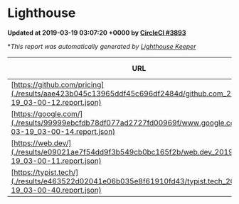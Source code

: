 
# Lighthouse

**Updated at 2019-03-19 03:07:20 +0000 by [CircleCI #3893](https://circleci.com/gh/ItinerisLtd/lighthouse-keeper-example/3893)**

**This report was automatically generated by [Lighthouse Keeper](https://github.com/itinerisltd/lighthouse-keeper)*

| URL | Performance | Accessibility | Best Practices | SEO | PWA | Updated At |
| --- | --- | --- | --- | --- | --- | --- |
| [https://github.com/pricing](./results/aae423b045c13965ddf45c696df2484d/github.com_2019-03-19_03-00-12.report.json) | 0.87 | 0.89 | 0.93 | 0.9 | 0.58 | 2019-03-19T03:00:12.917Z |
| [https://google.com/](./results/99999ebcfdb78df077ad2727fd00969f/www.google.com_2019-03-19_03-00-14.report.json) | 0.91 | 0.71 | 0.93 | 0.8 | 0.58 | 2019-03-19T03:00:14.280Z |
| [https://web.dev/](./results/e09021ae7f54dd9f3b549cb0bc165f2b/web.dev_2019-03-19_03-00-11.report.json) | 0.96 | 0.93 | 1 | 0.96 | 1 | 2019-03-19T03:00:11.685Z |
| [https://typist.tech/](./results/e463522d02041e06b035e8f61910fd43/typist.tech_2019-03-19_03-00-40.report.json) | 1 |  |  |  |  | 2019-03-19T03:00:40.660Z |

